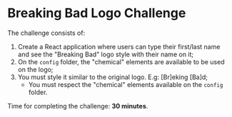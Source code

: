 # Breaking Bad Logo Challenge

The challenge consists of:

1. Create a React application where users can type their first/last name and see the "Breaking Bad" logo style with their name on it;
2. On the `config` folder, the "chemical" elements are available to be used on the logo;
3. You must style it similar to the original logo. E.g: [Br]eking [Ba]d;
   * You must respect the "chemical" elements available on the `config` folder.

Time for completing the challenge: **30 minutes**.
